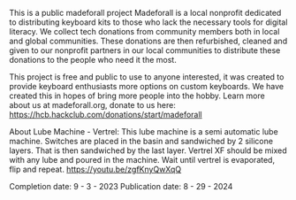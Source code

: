 This is a public madeforall project Madeforall is a local nonprofit dedicated to distributing keyboard kits to those who lack the necessary tools for digital literacy. We collect tech donations from community members both in local and global communities. These donations are then refurbished, cleaned and given to our nonprofit partners in our local communities to distribute these donations to the people who need it the most.

This project is free and public to use to anyone interested, it was created to provide keyboard enthusiasts more options on custom keyboards. We have created this in hopes of bring more people into the hobby. Learn more about us at madeforall.org, donate to us here: https://hcb.hackclub.com/donations/start/madeforall

About Lube Machine - Vertrel: This lube machine is a semi automatic lube machine. Switches are placed in the basin and sandwiched by 2 silicone layers. That is then sandwiched by the last layer. Vertrel XF should be mixed with any lube and poured in the machine. Wait until vertrel is evaporated, flip and repeat. 
https://youtu.be/zgfKnyQwXqQ


Completion date: 9 - 3 - 2023 Publication date: 8 - 29 - 2024
